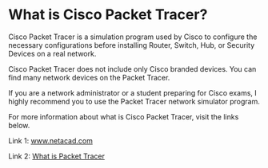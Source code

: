 <h1>What is Cisco Packet Tracer?</h1>

Cisco Packet Tracer is a simulation program used by Cisco to configure the necessary configurations before installing Router, Switch, Hub, or Security Devices on a real network.

Cisco Packet Tracer does not include only Cisco branded devices. You can find many network devices on the Packet Tracer.

If you are a network administrator or a student preparing for Cisco exams, I highly recommend you to use the Packet Tracer network simulator program.

For more information about what is Cisco Packet Tracer, visit the links below.

Link 1: <a href="https://www.netacad.com/">www.netacad.com</a>

Link 2: <a href="https://www.sysnettechsolutions.com/en/what-is-cisco-packet-tracer-software/">What is Packet Tracer</a>

